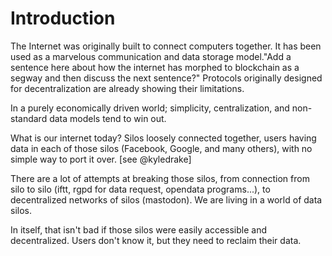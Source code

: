 # Introduction

The Internet was originally built to connect computers together. It has been used as a marvelous communication and data storage model."Add a sentence here about how the internet has morphed to blockchain as a segway and then discuss the next sentence?" Protocols originally designed for decentralization are already showing their limitations.

In a purely economically driven world; simplicity, centralization, and non-standard data models tend to win out.

What is our internet today? Silos loosely connected together, users having data in each of those silos (Facebook, Google, and many others), with no simple way to port it over. [see @kyledrake]

There are a lot of attempts at breaking those silos, from connection from silo to silo (iftt, rgpd for data request, opendata programs...), to decentralized networks of silos (mastodon). We are living in a world of data silos.

In itself, that isn't bad if those silos were easily accessible and decentralized. Users don't know it, but they need to reclaim their data.

